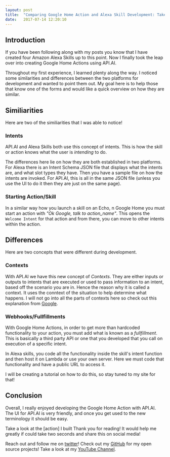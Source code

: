 ```yaml
---
layout: post
title:  "Comparing Google Home Action and Alexa Skill Development: Take One"
date:   2017-07-14 12:20:10 
---
```



## Introduction

If you have been following along with my posts you know that I have created four Amazon Alexa Skills up to this point.  Now I finally took the leap over into creating Google Home Actions using API.AI.  

Throughout my first experience, I learned plenty along the way.  I noticed some similarities and differences between the two platforms for development and wanted to point them out.  My goal here is to help those that know one of the forms and would like a quick overview on how they are similar.

## Similiarities

Here are two of the similiarities that I was able to notice!

### Intents

API.AI and Alexa Skills both use this concept of intents.  This is how the skill or action knows what the user is *intending* to do.

The differences here lie on how they are both established in two platforms.  For Alexa there is an Intent Schema JSON file that displays what the intents are, and what slot types they have.  Then you have a sample file on how the intents are invoked. For API.AI, this is all in the same JSON file (unless you use the UI to do it then they are just on the same page). 

### Starting Action/Skill

In a similar way how you launch a skill on an Echo, n Google Home you must start an action with *"Ok Google, talk to action_name"*.  This opens the `Welcome Intent` for that action and from there, you can move to other intents within the action.

## Differences

Here are two concepts that were different during development.

### Contexts

With API.AI we have this new concept of *Contexts*.  They are either inputs or outputs to intents that are executed or used to pass information to an intent, based off the scenario you are in.  Hence the reason why it is called a context.  It uses the conntext of the situation to help determine what happens.  I will not go into all the parts of contexts here so check out this explanation from [Google][context].

### Webhooks/Fullfillments

With Google Home Actions, in order to get more than hardcoded functionality to your action, you must add what is known as a *fullfillment*.  This is basically a third party API or one that you developed that you call on execution of a specific intent.  

In Alexa skills, you code all the functionality inside the skill's intent function and then host it on Lambda or use your own server.  Here we must code that functionality and have a public URL to access it.

I will be creating a tutorial on how to do this, so stay tuned to my site for that!

## Conclusion

Overall, I really enjoyed developing the Google Home Action with API.AI.  The UI for API.AI is very friendly, and once you get used to the new terminology it should be easy.

Take a look at the [action] I built
Thank you for reading! It would help me greatly if could take two seconds and share this on social media!

Reach out and follow me on [twitter][twitter]!  Check out my [GitHub][github] for my open source projects! Take a look at my [YouTube Channel][youtube].


[github]: https://github.com/acucciniello
[twitter]: https://twitter.com/antocucciniello
[youtube]: https://www.youtube.com/channel/UC8icMMql5SjCaXXMvILGIUA
[hnaction]: https://github.com/acucciniello/hacker-news-action
[context]: https://api.ai/docs/contexts